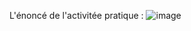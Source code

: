 L'énoncé de l'activitée pratique :
![image](https://user-images.githubusercontent.com/80115513/164495386-53bafe0e-8370-4eff-b89a-61925f3f6766.png)
